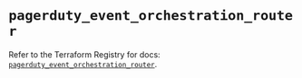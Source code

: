 # `pagerduty_event_orchestration_router`

Refer to the Terraform Registry for docs: [`pagerduty_event_orchestration_router`](https://registry.terraform.io/providers/pagerduty/pagerduty/3.21.1/docs/resources/event_orchestration_router).

